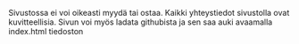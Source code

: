 Sivustossa ei voi oikeasti myydä tai ostaa. Kaikki yhteystiedot sivustolla ovat kuvitteellisia.
Sivun voi myös ladata githubista ja sen saa auki avaamalla index.html tiedoston
